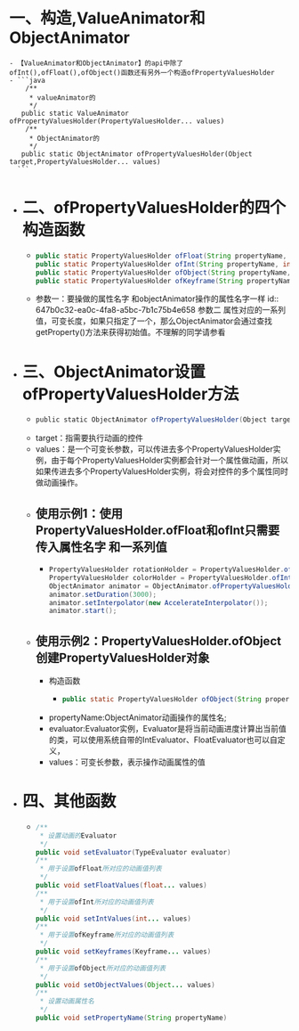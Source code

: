 # 一、构造,ValueAnimator和ObjectAnimator
	- 【ValueAnimator和ObjectAnimator】的api中除了ofInt(),ofFloat(),ofObject()函数还有另外一个构造ofPropertyValuesHolder
	- ```java
	    /** 
	     * valueAnimator的 
	     */  
	   public static ValueAnimator ofPropertyValuesHolder(PropertyValuesHolder... values)   
	    /** 
	     * ObjectAnimator的 
	     */  
	   public static ObjectAnimator ofPropertyValuesHolder(Object target,PropertyValuesHolder... values)
	  ```
- # 二、ofPropertyValuesHolder的四个构造函数
	- ```java
	  public static PropertyValuesHolder ofFloat(String propertyName, float... values)  
	  public static PropertyValuesHolder ofInt(String propertyName, int... values)   
	  public static PropertyValuesHolder ofObject(String propertyName, TypeEvaluator evaluator,Object... values)  
	  public static PropertyValuesHolder ofKeyframe(String propertyName, Keyframe... values)
	  
	  ```
	- 参数一：要操做的属性名字  和objectAnimator操作的属性名字一样
	  id:: 647b0c32-ea0c-4fa8-a5bc-7b1c75b4e658
	  参数二 属性对应的一系列值，可变长度，如果只指定了一个，那么ObjectAnimator会通过查找getProperty()方法来获得初始值。不理解的同学请参看
- # 三、ObjectAnimator设置ofPropertyValuesHolder方法
	- ```java
	  public static ObjectAnimator ofPropertyValuesHolder(Object target,PropertyValuesHolder... values) 
	  ```
	- target：指需要执行动画的控件
	- values：是一个可变长参数，可以传进去多个PropertyValuesHolder实例，由于每个PropertyValuesHolder实例都会针对一个属性做动画，所以如果传进去多个PropertyValuesHolder实例，将会对控件的多个属性同时做动画操作。
	- ## 使用示例1：**使用**PropertyValuesHolder.ofFloat和ofInt只需要传入属性名字 和一系列值
		- ```java
		  PropertyValuesHolder rotationHolder = PropertyValuesHolder.ofFloat("Rotation", 60f, -60f, 40f, -40f, -20f, 20f, 10f, -10f, 0f);  
		  PropertyValuesHolder colorHolder = PropertyValuesHolder.ofInt("BackgroundColor", 0xffffffff, 0xffff00ff, 0xffffff00, 0xffffffff);  
		  ObjectAnimator animator = ObjectAnimator.ofPropertyValuesHolder(mTextView, rotationHolder, colorHolder);  
		  animator.setDuration(3000);  
		  animator.setInterpolator(new AccelerateInterpolator());  
		  animator.start();
		  ```
	- ## 使用示例2：PropertyValuesHolder.ofObject创建PropertyValuesHolder对象
		- 构造函数
			- ```java
			  public static PropertyValuesHolder ofObject(String propertyName, TypeEvaluator evaluator,Object... values) 
			  ```
		- propertyName:ObjectAnimator动画操作的属性名;
		- evaluator:Evaluator实例，Evaluator是将当前动画进度计算出当前值的类，可以使用系统自带的IntEvaluator、FloatEvaluator也可以自定义，
		- values：可变长参数，表示操作动画属性的值
- # 四、其他函数
	- ```java
	  /** 
	   * 设置动画的Evaluator 
	   */  
	  public void setEvaluator(TypeEvaluator evaluator)  
	  /** 
	   * 用于设置ofFloat所对应的动画值列表 
	   */  
	  public void setFloatValues(float... values)  
	  /** 
	   * 用于设置ofInt所对应的动画值列表 
	   */  
	  public void setIntValues(int... values)  
	  /** 
	   * 用于设置ofKeyframe所对应的动画值列表 
	   */  
	  public void setKeyframes(Keyframe... values)  
	  /** 
	   * 用于设置ofObject所对应的动画值列表 
	   */  
	  public void setObjectValues(Object... values)  
	  /** 
	   * 设置动画属性名 
	   */  
	  public void setPropertyName(String propertyName)
	  ```